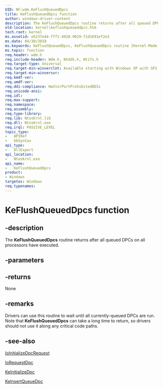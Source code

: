 ```yaml
---
UID: NF:wdm.KeFlushQueuedDpcs
title: KeFlushQueuedDpcs function
author: windows-driver-content
description: The KeFlushQueuedDpcs routine returns after all queued DPCs on all processors have executed.
old-location: kernel\keflushqueueddpcs.htm
tech.root: kernel
ms.assetid: e5237e44-fff1-4928-9029-f1d1691ef2e3
ms.date: 04/30/2018
ms.keywords: KeFlushQueuedDpcs, KeFlushQueuedDpcs routine [Kernel-Mode Driver Architecture], k105_6aaf8f1a-0fa7-422a-b390-ba0f92558a65.xml, kernel.keflushqueueddpcs, wdm/KeFlushQueuedDpcs
ms.topic: function
req.header: wdm.h
req.include-header: Wdm.h, Ntddk.h, Ntifs.h
req.target-type: Universal
req.target-min-winverclnt: Available starting with Windows XP with SP2 and Windows Server 2003.
req.target-min-winversvr: 
req.kmdf-ver: 
req.umdf-ver: 
req.ddi-compliance: HwStorPortProhibitedDDIs
req.unicode-ansi: 
req.idl: 
req.max-support: 
req.namespace: 
req.assembly: 
req.type-library: 
req.lib: NtosKrnl.lib
req.dll: NtosKrnl.exe
req.irql: PASSIVE_LEVEL
topic_type:
-	APIRef
-	kbSyntax
api_type:
-	DllExport
api_location:
-	NtosKrnl.exe
api_name:
-	KeFlushQueuedDpcs
product:
- Windows
targetos: Windows
req.typenames: 
---
```


# KeFlushQueuedDpcs function


## -description


The <b>KeFlushQueuedDpcs</b> routine returns after all queued DPCs on all processors have executed.


## -parameters






## -returns



None




## -remarks



Drivers can use this routine to wait until all currently-queued DPCs are run. Note that <b>KeFlushQueuedDpcs</b> can take a long time to return, so drivers should not use it along any critical code paths.




## -see-also




<a href="https://msdn.microsoft.com/library/windows/hardware/ff549307">IoInitializeDpcRequest</a>



<a href="https://msdn.microsoft.com/library/windows/hardware/ff549657">IoRequestDpc</a>



<a href="https://msdn.microsoft.com/library/windows/hardware/ff552130">KeInitializeDpc</a>



<a href="https://msdn.microsoft.com/library/windows/hardware/ff552185">KeInsertQueueDpc</a>
 

 

